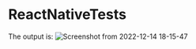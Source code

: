 # ReactNativeTests

The output is: 
![Screenshot from 2022-12-14 18-15-47](https://user-images.githubusercontent.com/60085936/207649544-6519dc86-88f5-411c-9c73-fe5d8ee8c006.png)
